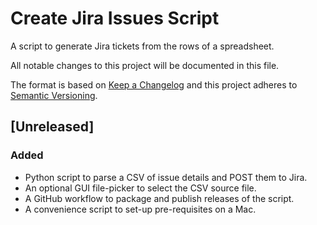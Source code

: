 # Create Jira Issues Script

A script to generate Jira tickets from the rows of a spreadsheet.

All notable changes to this project will be documented in this file.

The format is based on [Keep a Changelog](https://keepachangelog.com/en/1.1.0/) and this project adheres to [Semantic Versioning](https://semver.org/spec/v2.0.0.html).

## [Unreleased]

### Added

- Python script to parse a CSV of issue details and POST them to Jira.
- An optional GUI file-picker to select the CSV source file.
- A GitHub workflow to package and publish releases of the script.
- A convenience script to set-up pre-requisites on a Mac.
